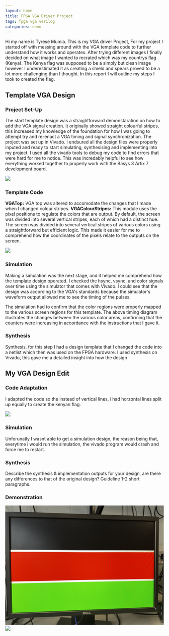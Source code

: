 ```yaml
---
layout: home
title: FPGA VGA Driver Project
tags: fpga vga verilog
categories: demo
---
```


Hi my name is Tyrese Mumia. This is my VGA driver Project, For my project I started off with messing around with the VGA template code to further understand how it works and operates. After trying different images I finally decided on what image I wanted to recrated which was my countrys flag (Kenya). The Kenya flag was supposed to be a simply but clean image however I underestimated it as creating a shield and spears proved to be a lot more challenging than I thought. In this report I will outline my steps I took to created the flag.

## **Template VGA Design**
### **Project Set-Up**
The start template design was a straightforward demonstaration on how to add the VGA signal creation. It originally showed straight colourful stripes, this increased my knowledge of the foundation for how I was going to attempt try and re-enact a VGA timing and signal synchronization.
The project was set up in Vivado. I endsured all the design files were properly inputed and ready to start simulating, synthesising and implementing into my project. I used all the vivado tools to debug my code to find errors that were hard for me to notice. This was incredably helpful to see how everything worked together to properly work with the Basys 3 Artix 7 development board.

<img src="https://raw.githubusercontent.com/melgineer/fpga-vga-verilog/main/docs/assets/images/VGAPrjSum.png">

### **Template Code**
**VGATop:** VGA top was altered to accomodate the changes that I made when I changed colour stripes.
**VGAColourStripes:** This module uses the pixel positions to regulate the colors that are output. By default, the screen was divided into several vertical stripes, each of which had a distinct hue. The screen was divided into several vertical stripes of various colors using a straightforward but efficient logic. This made it easier for me to comprehend how the coordinates of the pixels relate to the outputs on the screen. 

<img src="https://raw.githubusercontent.com/melgineer/fpga-vga-verilog/main/docs/assets/images/STRIPES.png">

### **Simulation**
Making a simulation was the next stage, and it helped me comprehend how the template design operated. I checked the hsync, vsync, and color signals over time using the simulator that comes with Vivado. I could see that the design was according to the VGA's standards because the simulator's waveform output allowed me to see the timing of the pulses.

The simulation had to confirm that the color regions were properly mapped to the various screen regions for this template. The above timing diagram illustrates the changes between the various color areas, confirming that the counters were increasing in accordance with the instructions that I gave it.
### **Synthesis**
Synthesis, for this step I had a design template that I changed the code into a netlist which then was used on the FPGA hardware. I used synthesis on Vivado, this gave me a detailed insight into how the design

## **My VGA Design Edit**

### **Code Adaptation**
I adapted the code so the instead of vertical lines, i had horzontal lines split up equally to create the kenyan flag.

<img src="https://raw.githubusercontent.com/melgineer/fpga-vga-verilog/main/docs/assets/images/VgaCode.png">


### **Simulation**
Unforunatly I wasnt able to get a simulation design, the reason being that, everytime i would run the simulation, the vivado program would crash and force me to restart.
### **Synthesis**
Describe the synthesis & implementation outputs for your design, are there any differences to that of the original design? Guideline 1-2 short paragraphs.

### **Demonstration**

<img src="https://raw.githubusercontent.com/vis1xn/SoC-Project/main/docs/assets/images/VgaFlag.png">




<img src="https://raw.githubusercontent.com/melgineer/fpga-vga-verilog/main/docs/assets/images/VGAPrjSrcs.png">
